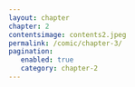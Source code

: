 ```yaml
---
layout: chapter
chapter: 2
contentsimage: contents2.jpeg
permalink: /comic/chapter-3/
pagination:
   enabled: true
   category: chapter-2
---
```

